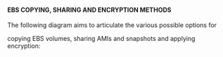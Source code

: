 #### EBS COPYING, SHARING AND ENCRYPTION METHODS


The following diagram aims to articulate the various possible options for

copying EBS volumes, sharing AMIs and snapshots and applying encryption:

